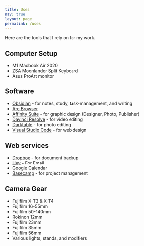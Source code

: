 ```yaml
---
title: Uses
nav: true
layout: page
permalink: /uses
---
```

Here are the tools that I rely on for my work.

## Computer Setup

- M1 Macbook Air 2020
- ZSA Moonlander Split Keyboard
- Asus ProArt monitor

## Software

- [Obsidian](https://obsidian.md) - for notes, study, task-management, and writing
- [Arc Browser](https://arc.net/)
- [Affinity Suite](https://affinity.serif.com/en-us/) - for graphic design (Designer, Photo, Publisher)
- [Davinci Resolve](https://www.blackmagicdesign.com/products/davinciresolve) - for video editing
- [Darktable](https://www.darktable.org/) - for photo editing
- [Visual Studio Code](https://code.visualstudio.com/) - for web design

## Web services

- [Dropbox](https://www.dropbox.com/home) - for document backup
- [Hey](https://www.hey.com/) - For Email
- Google Calendar
- [Basecamp](https://basecamp.com/) - for project management

## Camera Gear

- Fujifilm X-T3 & X-T4
- Fujifilm 16-55mm
- Fujifilm 50-140mm
- Rokinon 12mm
- Fujifilm 23mm
- Fujifilm 35mm
- Fujifilm 56mm
- Various lights, stands, and modifiers